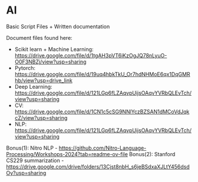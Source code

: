 # AI
Basic Script Files + Written documentation

Document files found here:
- Scikit learn + Machine Learning: https://drive.google.com/file/d/1tgAH3pVT6iKzOgJQ78nLyuO-O0F3NBZj/view?usp=sharing
- Pytorch: https://drive.google.com/file/d/19uq4hbkTkU_Or7hdNHMoE6qx1DqGMRhb/view?usp=drive_link
- Deep Learning: https://drive.google.com/file/d/121LGp6fLZAqvpUijsOAqvYVRbQLEvTch/view?usp=sharing
- CV: https://drive.google.com/file/d/1CN1c5cSG9NNlYczBZSAN1dMCoVdJqkcZ/view?usp=sharing
- NLP: https://drive.google.com/file/d/121LGp6fLZAqvpUijsOAqvYVRbQLEvTch/view?usp=sharing

Bonus(1): Nitro NLP - https://github.com/Nitro-Language-Processing/Workshops-2024?tab=readme-ov-file
Bonus(2): Stanford CS229 summarization - https://drive.google.com/drive/folders/13Cjst8nbH_s6jeBSdxaXJLtY456dsdOy?usp=sharing
